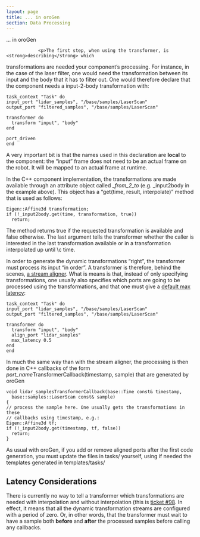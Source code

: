 ```yaml
---
layout: page
title: ... in oroGen
section: Data Processing
---
```

<div class="content2">
<div class="content2-pagetitle">  ... in oroGen</div>
<div class="content2-container line-box">
<div class="content2-container-1col">


                <p>The first step, when using the transformer, is <strong>describing</strong> which
transformations are needed your component&rsquo;s processing. For instance, in the
case of the laser filter, one would need the transformation between its input
and the body that it has to filter out. One would therefore declare that the
component needs a input-2-body transformation with:</p>

<pre><code class="language-ruby">task_context "Task" do
input_port "lidar_samples", "/base/samples/LaserScan"
output_port "filtered_samples", "/base/samples/LaserScan"

transformer do
  transform "input", "body"
end

port_driven
end
</code></pre>

<p>A very important bit is that the names used in this declaration are <strong>local</strong> to
the component: the &ldquo;input&rdquo; frame does not need to be an actual frame on the
robot. It will be mapped to an actual frame at runtime.</p>

<p>In the C++ component implementation, the transformations are made available
through an attribute object called _<em>from_2_to</em> (e.g. _input2body in the
example above). This object has a &ldquo;get(time, result, interpolate)&rdquo; method that
is used as follows:</p>

<pre><code class="language-cpp">Eigen::Affine3d transformation;
if (!_input2body.get(time, transformation, true))
  return;
</code></pre>

<p>The method returns true if the requested transformation is available and false
otherwise. The last argument tells the transformer whether the caller is
interested in the last transformation available or in a transformation
interpolated up until \c time.</p>

<p>In order to generate the dynamic transformations &ldquo;right&rdquo;, the transformer must
process its input &ldquo;in order&rdquo;. A transformer is therefore, behind the scenes, <a href="stream_aligner.html">a
stream aligner</a>. What is means is that, instead of only
specifying transformations, one usually also specifies which ports are going to
be processed using the transformations, and that one must give a <a href="stream_aligner_orogen.html">default max
latency</a>:</p>

<pre><code class="language-ruby">task_context "Task" do
input_port "lidar_samples", "/base/samples/LaserScan"
output_port "filtered_samples", "/base/samples/LaserScan"

transformer do
  transform "input", "body"
  align_port "lidar_samples"
  max_latency 0.5
end
end
</code></pre>

<p>In much the same way than with the stream aligner, the processing is then done
in C++ callbacks of the form <em>port_name</em>TransformerCallback(timestamp, sample) that are generated by oroGen </p>

<pre><code class="language-cpp">void lidar_samplesTransformerCallback(base::Time const&amp; timestamp,
  base::samples::LaserScan const&amp; sample)
{
// process the sample here. One usually gets the transformations in these
// callbacks using timestamp, e.g.:
Eigen::Affine3d tf;
if (!_input2body.get(timestamp, tf, false))
  return;
}
</code></pre>

<p>As usual with oroGen, if you add or remove aligned ports after the first code
generation, you must update the files in tasks/ yourself, using if needed the
templates generated in templates/tasks/</p>

<h2 id="latency-considerations">Latency Considerations</h2>
<p>There is currently no way to tell a transformer which transformations are needed
with interpolation and without interpolation (this is <a href="http://rock.opendfki.de/ticket/98">ticket #98</a>. In effect, it means that all the dynamic transformation streams are
configured with a period of zero. Or, in other words, that the transformer must
wait to have a sample both <strong>before</strong> and <strong>after</strong> the processed samples before
calling any callbacks.</p>



</div>
</div>
</div>
